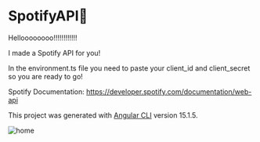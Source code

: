 # SpotifyAPI🐝

Helloooooooo!!!!!!!!!!!!

I made a Spotify API for you!

In the environment.ts file you need to paste your client_id and client_secret so you are ready to go!

Spotify Documentation: https://developer.spotify.com/documentation/web-api

This project was generated with [Angular CLI](https://github.com/angular/angular-cli) version 15.1.5.


![home](https://user-images.githubusercontent.com/114669268/233660397-0fa18097-cd32-467c-9c4f-f3181bac16ca.png)
